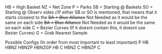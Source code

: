 HB = High Basket
NZ = Net Zone
P = Parks
SB = Starting @ Baskets
SO = Starting @ Observ sides //If either SB or SO is mentioned, that means that it starts closeest to the 
~~BA = Blue Alliance~~ Not Needed as it would be the same on each side
~~BA = Blue Alliance~~ Not Needed as it would be the same on each side
C = Bezier Curves (If it doesnt contain this, it doesnt use Bezier Curves)
G = Grab Nearest Sample

Possible Configs (In order from most important to least important)
P
HB
HBNZ
HBNZP
HBNZGP
HB C
HBNZ C
HBNZP C